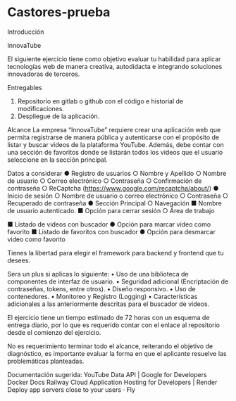 # Castores-prueba

Introducción

InnovaTube

El siguiente ejercicio tiene como objetivo evaluar tu habilidad para aplicar tecnologías web de manera creativa, autodidacta e integrando soluciones innovadoras de terceros.

Entregables

1. Repositorio en gitlab o github con el código e historial de modificaciones.
2. Despliegue de la aplicación.

Alcance
La empresa “InnovaTube” requiere crear una aplicación web que permita registrarse de manera pública y autenticarse con el propósito de listar y buscar videos de la plataforma YouTube. Además, debe contar con una sección de favoritos donde se listarán todos los videos que el usuario seleccione en la sección principal.

Datos a considerar
● Registro de usuarios
○ Nombre y Apellido
○ Nombre de usuario
○ Correo electrónico
○ Contraseña
○ Confirmación de contraseña
○ ReCaptcha (https://www.google.com/recaptcha/about/)
● Inicio de sesión
○ Nombre de usuario o correo electrónico
○ Contraseña
○ Recuperado de contraseña
● Sección Principal
○ Navegación
■ Nombre de usuario autenticado.
■ Opción para cerrar sesión
○ Área de trabajo

■ Listado de videos con buscador
● Opción para marcar video como favorito
■ Listado de favoritos con buscador
● Opción para desmarcar video como favorito

Tienes la libertad para elegir el framework para backend y frontend que tu desees.

Sera un plus si aplicas lo siguiente:
• Uso de una biblioteca de componentes de interfaz de usuario.
• Seguridad adicional (Encriptación de contraseñas, tokens, entre otros).
• Diseño responsivo.
• Uso de contenedores.
• Monitoreo y Registro (Logging)
• Características adicionales a las anteriormente descritas para el buscador de videos.

El ejercicio tiene un tiempo estimado de 72 horas con un esquema de entrega diario, por lo que es requerido contar con el enlace al repositorio desde el comienzo del ejercicio.

No es requerimiento terminar todo el alcance, reiterando el objetivo de diagnóstico, es importante evaluar la forma en que el aplicante resuelve las problemáticas planteadas.

Documentación sugerida:
YouTube Data API | Google for Developers
Docker Docs
Railway
Cloud Application Hosting for Developers | Render
Deploy app servers close to your users · Fly
